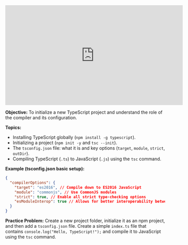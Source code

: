<iframe width="560" height="315" src="https://www.youtube.com/embed/LKVim_a_I_U" title="YouTube video player" frameborder="0" allow="accelerometer; autoplay; clipboard-write; encrypted-media; gyroscope; picture-in-picture" allowfullscreen></iframe>

**Objective:** To initialize a new TypeScript project and understand the role of the compiler and its configuration.

**Topics:**

*   Installing TypeScript globally (`npm install -g typescript`).
*   Initializing a project (`npm init -y` and `tsc --init`).
*   The `tsconfig.json` file: what it is and key options (`target`, `module`, `strict`, `outDir`).
*   Compiling TypeScript (`.ts`) to JavaScript (`.js`) using the `tsc` command.

**Example (tsconfig.json basic setup):**

```json
{
  "compilerOptions": {
    "target": "es2016", // Compile down to ES2016 JavaScript
    "module": "commonjs", // Use CommonJS modules
    "strict": true, // Enable all strict type-checking options
    "esModuleInterop": true // Allows for better interoperability between module systems
  }
}
```

**Practice Problem:**
Create a new project folder, initialize it as an npm project, and then add a `tsconfig.json` file. Create a simple `index.ts` file that contains `console.log("Hello, TypeScript!");` and compile it to JavaScript using the `tsc` command.
